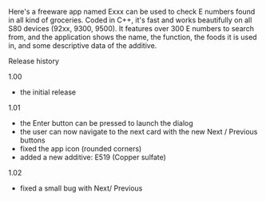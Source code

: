 Here's a freeware app named Exxx can be used to check E numbers found in all kind of groceries. Coded in C++, it's fast and works beautifully on all S80 devices (92xx, 9300, 9500). It features over 300 E numbers to search from, and the application shows the name, the function, the foods it is used in, and some descriptive data of the additive.

Release history

1.00
- the initial release

1.01
- the Enter button can be pressed to launch the dialog
- the user can now navigate to the next card with the new Next / Previous buttons
- fixed the app icon (rounded corners)
- added a new additive: E519 (Copper sulfate)

1.02
- fixed a small bug with Next/ Previous
